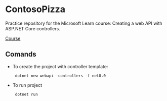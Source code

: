 <h1> ContosoPizza </h1>

<p> Practice repository for the Microsoft Learn course: Creating a web API with ASP.NET Core controllers. </p>

<a href ="https://learn.microsoft.com/es-es/training/modules/build-web-api-aspnet-core/?source=learn">Course</a>

<h2>Comands</h2>
<ul>
    <li>
        <p> To create the project with controller template: </p>
        <code> dotnet new webapi -controllers -f net8.0</code>
    </li>
        <li>
        <p> To run project </p>
        <code> dotnet run</code>
    </li>
</ul>
